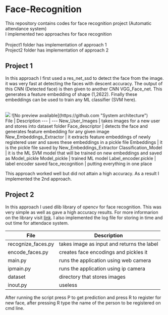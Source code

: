 # Face-Recognition
This repository contains codes for face recognition project (Automatic attendance system)
<br>
I implemented two approaches for face recognition
<br>
<br>
Project1 folder has implementation of approach 1<br>
Project2 folder has implementation of approach 2<br>

## Project 1
In this approach I first used a res_net_ssd to detect the face from the image. it was very fast at detecting the faces with descent accuracy. The output of this CNN (Detected face) is then given to another CNN VGG_Face_net. This generates a feature embedding of shape (1,2622). Finally these embeddings can be used to train any ML classifier (SVM here).

<br>
<img src="Arch.png" alter="No preview available" />
![No preview available](https://github.com "System architecture")
<br>
File | Description
--- | --- 
New_User_Images | takes images for a new user and stores into dataset folder
Face_descriptor | detects the face and generates feature embedding for any given image
New_Embeddings_Extractor | it extracts feature embeddings of newly registered user and saves these embeddings in a pickle file
Embeddings | it is the pickle file saved by New_Embeddings_Extractor
Classification_Model | it is the ML SVM model that will be trained on new embeddings and saved as Model_pickle
Model_pickle | trained ML model
Label_encoder.pickle | label encoder saved
face_recognition | putting everything in one place

This approach worked well but did not attain a high accuracy. As a result I implemented the 2nd approach.

## Project 2
In this approach I used dlib library of opencv for face recognition. This was very simple as well as gave a high accuracy results. For more informarion on the library visit [link](https://face-recognition.readthedocs.io/en/latest/readme.html). I also implemented the log file for storing in time and out time for attendace system.

File | Description
--- | --- 
recognize_faces.py 	| takes image as input and returns the label
encode_faces.py 	| creates face encodings and pickles it
main.py 			| runs the application using web camera
ipmain.py 			| runs the application using ip camera
dataset				| directory that stores images
inout.py			| useless

After running the script press P to get prediction and press R to register for 
new face, after pressing R type the name of the person to be registered on cmd 
line.

